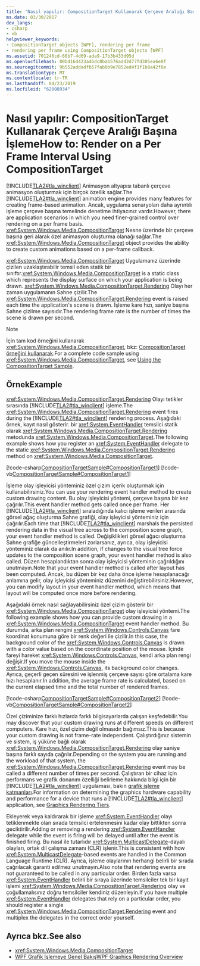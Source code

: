 ```yaml
---
title: 'Nasıl yapılır: CompositionTarget Kullanarak Çerçeve Aralığı Başına İşleme'
ms.date: 03/30/2017
dev_langs:
- csharp
- vb
helpviewer_keywords:
- CompositionTarget objects [WPF], rendering per frame
- rendering per frame using CompositionTarget objects [WPF]
ms.assetid: 701246cd-66b7-4d69-ada9-17b3b433d95d
ms.openlocfilehash: 00b416d423a4bdc8bab576add2d77fd305ea6e0f
ms.sourcegitcommit: 9b552addadfb57fab0b9e7852ed4f1f1b8a42f8e
ms.translationtype: MT
ms.contentlocale: tr-TR
ms.lasthandoff: 04/23/2019
ms.locfileid: "62008934"
---
```

# <a name="how-to-render-on-a-per-frame-interval-using-compositiontarget"></a><span data-ttu-id="a03f5-102">Nasıl yapılır: CompositionTarget Kullanarak Çerçeve Aralığı Başına İşleme</span><span class="sxs-lookup"><span data-stu-id="a03f5-102">How to: Render on a Per Frame Interval Using CompositionTarget</span></span>
<span data-ttu-id="a03f5-103">[!INCLUDE[TLA2#tla_winclient](../../../../includes/tla2sharptla-winclient-md.md)] Animasyon altyapısı tabanlı çerçeve animasyon oluşturmak için birçok özellik sağlar.</span><span class="sxs-lookup"><span data-stu-id="a03f5-103">The [!INCLUDE[TLA2#tla_winclient](../../../../includes/tla2sharptla-winclient-md.md)] animation engine provides many features for creating frame-based animation.</span></span> <span data-ttu-id="a03f5-104">Ancak, uygulama senaryoları daha ayrıntılı işleme çerçeve başına temelinde denetime ihtiyacınız vardır.</span><span class="sxs-lookup"><span data-stu-id="a03f5-104">However, there are application scenarios in which you need finer-grained control over rendering on a per frame basis.</span></span> <span data-ttu-id="a03f5-105"><xref:System.Windows.Media.CompositionTarget> Nesne üzerinde bir çerçeve başına geri alarak özel animasyon oluşturma olanağı sağlar.</span><span class="sxs-lookup"><span data-stu-id="a03f5-105">The <xref:System.Windows.Media.CompositionTarget> object provides the ability to create custom animations based on a per-frame callback.</span></span>  
  
 <span data-ttu-id="a03f5-106"><xref:System.Windows.Media.CompositionTarget> Uygulamanız üzerinde çizilen uzaklaştırabilir temsil eden statik bir sınıftır.</span><span class="sxs-lookup"><span data-stu-id="a03f5-106"><xref:System.Windows.Media.CompositionTarget> is a static class which represents the display surface on which your application is being drawn.</span></span> <span data-ttu-id="a03f5-107"><xref:System.Windows.Media.CompositionTarget.Rendering> Olayı her zaman uygulamanın Sahne çizilir.</span><span class="sxs-lookup"><span data-stu-id="a03f5-107">The <xref:System.Windows.Media.CompositionTarget.Rendering> event is raised each time the application's scene is drawn.</span></span> <span data-ttu-id="a03f5-108">İşleme kare hızı, saniye başına Sahne çizilme sayısıdır.</span><span class="sxs-lookup"><span data-stu-id="a03f5-108">The rendering frame rate is the number of times the scene is drawn per second.</span></span>  
  
> [!NOTE]
>  <span data-ttu-id="a03f5-109">İçin tam kod örneğini kullanarak <xref:System.Windows.Media.CompositionTarget>, bkz: [CompositionTarget örneğini kullanarak](https://go.microsoft.com/fwlink/?LinkID=160045).</span><span class="sxs-lookup"><span data-stu-id="a03f5-109">For a complete code sample using <xref:System.Windows.Media.CompositionTarget>, see [Using the CompositionTarget Sample](https://go.microsoft.com/fwlink/?LinkID=160045).</span></span>  
  
## <a name="example"></a><span data-ttu-id="a03f5-110">Örnek</span><span class="sxs-lookup"><span data-stu-id="a03f5-110">Example</span></span>  
 <span data-ttu-id="a03f5-111"><xref:System.Windows.Media.CompositionTarget.Rendering> Olayı tetikler sırasında [!INCLUDE[TLA2#tla_winclient](../../../../includes/tla2sharptla-winclient-md.md)] işleme.</span><span class="sxs-lookup"><span data-stu-id="a03f5-111">The <xref:System.Windows.Media.CompositionTarget.Rendering> event fires during the [!INCLUDE[TLA2#tla_winclient](../../../../includes/tla2sharptla-winclient-md.md)] rendering process.</span></span> <span data-ttu-id="a03f5-112">Aşağıdaki örnek, kayıt nasıl gösterir. bir <xref:System.EventHandler> temsilci statik olarak <xref:System.Windows.Media.CompositionTarget.Rendering> metodunda <xref:System.Windows.Media.CompositionTarget>.</span><span class="sxs-lookup"><span data-stu-id="a03f5-112">The following example shows how you register an <xref:System.EventHandler> delegate to the static <xref:System.Windows.Media.CompositionTarget.Rendering> method on <xref:System.Windows.Media.CompositionTarget>.</span></span>  
  
 [!code-csharp[CompositionTargetSample#CompositionTarget1](~/samples/snippets/csharp/VS_Snippets_Wpf/CompositionTargetSample/CSharp/Window1.xaml.cs#compositiontarget1)]
 [!code-vb[CompositionTargetSample#CompositionTarget1](~/samples/snippets/visualbasic/VS_Snippets_Wpf/CompositionTargetSample/visualbasic/window1.xaml.vb#compositiontarget1)]  
  
 <span data-ttu-id="a03f5-113">İşleme olay işleyicisi yönteminiz özel çizim içerik oluşturmak için kullanabilirsiniz.</span><span class="sxs-lookup"><span data-stu-id="a03f5-113">You can use your rendering event handler method to create custom drawing content.</span></span> <span data-ttu-id="a03f5-114">Bu olay işleyicisi yöntemi, çerçeve başına bir kez çağrılır.</span><span class="sxs-lookup"><span data-stu-id="a03f5-114">This event handler method gets called once per frame.</span></span> <span data-ttu-id="a03f5-115">Her [!INCLUDE[TLA2#tla_winclient](../../../../includes/tla2sharptla-winclient-md.md)] sıraladığında kalıcı işleme verileri arasında görsel ağaç oluşturma Sahne grafiği, olay işleyicisi yönteminiz için çağrılır.</span><span class="sxs-lookup"><span data-stu-id="a03f5-115">Each time that [!INCLUDE[TLA2#tla_winclient](../../../../includes/tla2sharptla-winclient-md.md)] marshals the persisted rendering data in the visual tree across to the composition scene graph, your event handler method is called.</span></span> <span data-ttu-id="a03f5-116">Değişiklikleri görsel ağacı oluşturma Sahne grafiğe güncelleştirmeleri zorlarsanız, ayrıca, olay işleyicisi yönteminiz olarak da anılır.</span><span class="sxs-lookup"><span data-stu-id="a03f5-116">In addition, if changes to the visual tree force updates to the composition scene graph, your event handler method is also called.</span></span> <span data-ttu-id="a03f5-117">Düzen hesaplandıktan sonra olay işleyicisi yönteminin çağrıldığını unutmayın.</span><span class="sxs-lookup"><span data-stu-id="a03f5-117">Note that your event handler method is called after layout has been computed.</span></span> <span data-ttu-id="a03f5-118">Ancak, bu düzen bir kez daha önce işleme hesaplanacağı anlamına gelir, olay işleyicisi yönteminiz düzenini değiştirebilirsiniz.</span><span class="sxs-lookup"><span data-stu-id="a03f5-118">However, you can modify layout in your event handler method, which means that layout will be computed once more before rendering.</span></span>  
  
 <span data-ttu-id="a03f5-119">Aşağıdaki örnek nasıl sağlayabilirsiniz özel çizim gösterir bir <xref:System.Windows.Media.CompositionTarget> olay işleyicisi yöntemi.</span><span class="sxs-lookup"><span data-stu-id="a03f5-119">The following example shows how you can provide custom drawing in a <xref:System.Windows.Media.CompositionTarget> event handler method.</span></span> <span data-ttu-id="a03f5-120">Bu durumda, arka plan rengini <xref:System.Windows.Controls.Canvas> fare koordinat konumuna göre bir renk değeri ile çizilir.</span><span class="sxs-lookup"><span data-stu-id="a03f5-120">In this case, the background color of the <xref:System.Windows.Controls.Canvas> is drawn with a color value based on the coordinate position of the mouse.</span></span> <span data-ttu-id="a03f5-121">İçinde fareyi hareket <xref:System.Windows.Controls.Canvas>, kendi arka plan rengi değişir.</span><span class="sxs-lookup"><span data-stu-id="a03f5-121">If you move the mouse inside the <xref:System.Windows.Controls.Canvas>, its background color changes.</span></span> <span data-ttu-id="a03f5-122">Ayrıca, geçerli geçen süresini ve işlenmiş çerçeve sayısı göre ortalama kare hızı hesaplanır.</span><span class="sxs-lookup"><span data-stu-id="a03f5-122">In addition, the average frame rate is calculated, based on the current elapsed time and the total number of rendered frames.</span></span>  
  
 [!code-csharp[CompositionTargetSample#CompositionTarget2](~/samples/snippets/csharp/VS_Snippets_Wpf/CompositionTargetSample/CSharp/Window1.xaml.cs#compositiontarget2)]
 [!code-vb[CompositionTargetSample#CompositionTarget2](~/samples/snippets/visualbasic/VS_Snippets_Wpf/CompositionTargetSample/visualbasic/window1.xaml.vb#compositiontarget2)]  
  
 <span data-ttu-id="a03f5-123">Özel çiziminize farklı hızlarda farklı bilgisayarlarda çalışan keşfedebilir.</span><span class="sxs-lookup"><span data-stu-id="a03f5-123">You may discover that your custom drawing runs at different speeds on different computers.</span></span> <span data-ttu-id="a03f5-124">Kare hızı, özel çizim değil olmasıdır bağımsız.</span><span class="sxs-lookup"><span data-stu-id="a03f5-124">This is because your custom drawing is not frame-rate independent.</span></span> <span data-ttu-id="a03f5-125">Çalıştırdığınız sistemin ve sistem, iş yüküne bağlı olarak <xref:System.Windows.Media.CompositionTarget.Rendering> olay saniye başına farklı sayıda çağrılır.</span><span class="sxs-lookup"><span data-stu-id="a03f5-125">Depending on the system you are running and the workload of that system, the <xref:System.Windows.Media.CompositionTarget.Rendering> event may be called a different number of times per second.</span></span> <span data-ttu-id="a03f5-126">Çalıştıran bir cihaz için performans ve grafik donanım özelliği belirleme hakkında bilgi için bir [!INCLUDE[TLA2#tla_winclient](../../../../includes/tla2sharptla-winclient-md.md)] uygulaması, bakın [grafik işleme katmanları](../advanced/graphics-rendering-tiers.md).</span><span class="sxs-lookup"><span data-stu-id="a03f5-126">For information on determining the graphics hardware capability and performance for a device that runs a [!INCLUDE[TLA2#tla_winclient](../../../../includes/tla2sharptla-winclient-md.md)] application, see [Graphics Rendering Tiers](../advanced/graphics-rendering-tiers.md).</span></span>  
  
 <span data-ttu-id="a03f5-127">Ekleyerek veya kaldırarak bir işleme <xref:System.EventHandler> olayı tetiklenmekte olan sırada temsilci ertelenmesini kadar olay bittikten sonra geciktirilir.</span><span class="sxs-lookup"><span data-stu-id="a03f5-127">Adding or removing a rendering <xref:System.EventHandler> delegate while the event is firing will be delayed until after the event is finished firing.</span></span> <span data-ttu-id="a03f5-128">Bu nasıl ile tutarlıdır <xref:System.MulticastDelegate>-dayalı olayları, ortak dil çalışma zamanı (CLR) işlenir.</span><span class="sxs-lookup"><span data-stu-id="a03f5-128">This is consistent with how <xref:System.MulticastDelegate>-based events are handled in the Common Language Runtime (CLR).</span></span> <span data-ttu-id="a03f5-129">Ayrıca, işleme olaylarının herhangi belirli bir sırada çağrılacak garanti edilmez unutmayın.</span><span class="sxs-lookup"><span data-stu-id="a03f5-129">Also note that rendering events are not guaranteed to be called in any particular order.</span></span> <span data-ttu-id="a03f5-130">Birden fazla varsa <xref:System.EventHandler> belirli bir sıraya üzerinde temsilciler tek bir kayıt işlemi <xref:System.Windows.Media.CompositionTarget.Rendering> olay ve çoğullamalısınız doğru temsilciler kendiniz düzenleyin.</span><span class="sxs-lookup"><span data-stu-id="a03f5-130">If you have multiple <xref:System.EventHandler> delegates that rely on a particular order, you should register a single <xref:System.Windows.Media.CompositionTarget.Rendering> event and multiplex the delegates in the correct order yourself.</span></span>  
  
## <a name="see-also"></a><span data-ttu-id="a03f5-131">Ayrıca bkz.</span><span class="sxs-lookup"><span data-stu-id="a03f5-131">See also</span></span>

- <xref:System.Windows.Media.CompositionTarget>
- [<span data-ttu-id="a03f5-132">WPF Grafik İşlemeye Genel Bakış</span><span class="sxs-lookup"><span data-stu-id="a03f5-132">WPF Graphics Rendering Overview</span></span>](wpf-graphics-rendering-overview.md)
